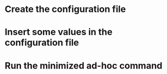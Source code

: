 # Create the configuration file
# Insert some values in the configuration file
# Run the minimized ad-hoc command